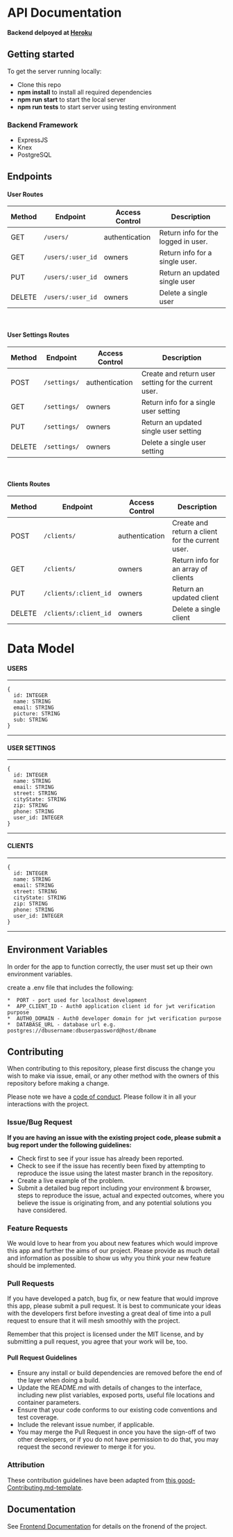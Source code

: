 # API Documentation

#### Backend delpoyed at [Heroku](https://ezinvoice.herokuapp.com/) <br>

## Getting started

To get the server running locally:

-   Clone this repo
-   **npm install** to install all required dependencies
-   **npm run start** to start the local server
-   **npm run tests** to start server using testing environment

### Backend Framework

-   ExpressJS
-   Knex
-   PostgreSQL

## Endpoints

#### User Routes

| Method | Endpoint          | Access Control | Description                         |
| ------ | ----------------- | -------------- | ----------------------------------- |
| GET    | `/users/`         | authentication | Return info for the logged in user. |
| GET    | `/users/:user_id` | owners         | Return info for a single user.      |
| PUT    | `/users/:user_id` | owners         | Return an updated single user       |
| DELETE | `/users/:user_id` | owners         | Delete a single user                |

<br>

#### User Settings Routes

| Method | Endpoint     | Access Control | Description                                          |
| ------ | ------------ | -------------- | ---------------------------------------------------- |
| POST   | `/settings/` | authentication | Create and return user setting for the current user. |
| GET    | `/settings/` | owners         | Return info for a single user setting                |
| PUT    | `/settings/` | owners         | Return an updated single user setting                |
| DELETE | `/settings/` | owners         | Delete a single user setting                         |

<br>

#### Clients Routes

| Method | Endpoint              | Access Control | Description                                      |
| ------ | --------------------- | -------------- | ------------------------------------------------ |
| POST   | `/clients/`           | authentication | Create and return a client for the current user. |
| GET    | `/clients/`           | owners         | Return info for an array of clients              |
| PUT    | `/clients/:client_id` | owners         | Return an updated client                         |
| DELETE | `/clients/:client_id` | owners         | Delete a single client                           |

# Data Model

#### USERS

---

```
{
  id: INTEGER
  name: STRING
  email: STRING
  picture: STRING
  sub: STRING
}
```

---

#### USER SETTINGS

---

```
{
  id: INTEGER
  name: STRING
  email: STRING
  street: STRING
  cityState: STRING
  zip: STRING
  phone: STRING
  user_id: INTEGER
}
```

---

#### CLIENTS

---

```
{
  id: INTEGER
  name: STRING
  email: STRING
  street: STRING
  cityState: STRING
  zip: STRING
  phone: STRING
  user_id: INTEGER
}
```

---

## Environment Variables

In order for the app to function correctly, the user must set up their own environment variables.

create a .env file that includes the following:

    *  PORT - port used for localhost development
    *  APP_CLIENT_ID - Auth0 application client id for jwt verification purpose
    *  AUTH0_DOMAIN - Auth0 developer domain for jwt verification purpose
    *  DATABASE_URL - database url e.g. postgres://dbusername:dbuserpassword@host/dbname

## Contributing

When contributing to this repository, please first discuss the change you wish to make via issue, email, or any other method with the owners of this repository before making a change.

Please note we have a [code of conduct](./code_of_conduct.md). Please follow it in all your interactions with the project.

### Issue/Bug Request

**If you are having an issue with the existing project code, please submit a bug report under the following guidelines:**

-   Check first to see if your issue has already been reported.
-   Check to see if the issue has recently been fixed by attempting to reproduce the issue using the latest master branch in the repository.
-   Create a live example of the problem.
-   Submit a detailed bug report including your environment & browser, steps to reproduce the issue, actual and expected outcomes, where you believe the issue is originating from, and any potential solutions you have considered.

### Feature Requests

We would love to hear from you about new features which would improve this app and further the aims of our project. Please provide as much detail and information as possible to show us why you think your new feature should be implemented.

### Pull Requests

If you have developed a patch, bug fix, or new feature that would improve this app, please submit a pull request. It is best to communicate your ideas with the developers first before investing a great deal of time into a pull request to ensure that it will mesh smoothly with the project.

Remember that this project is licensed under the MIT license, and by submitting a pull request, you agree that your work will be, too.

#### Pull Request Guidelines

-   Ensure any install or build dependencies are removed before the end of the layer when doing a build.
-   Update the README.md with details of changes to the interface, including new plist variables, exposed ports, useful file locations and container parameters.
-   Ensure that your code conforms to our existing code conventions and test coverage.
-   Include the relevant issue number, if applicable.
-   You may merge the Pull Request in once you have the sign-off of two other developers, or if you do not have permission to do that, you may request the second reviewer to merge it for you.

### Attribution

These contribution guidelines have been adapted from [this good-Contributing.md-template](https://gist.github.com/PurpleBooth/b24679402957c63ec426).

## Documentation

See [Frontend Documentation](https://github.com/jiayi-ren/ezinvoice-frontend) for details on the fronend of the project.
